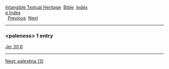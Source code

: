 [Intangible Textual Heritage](../../index)  [Bible](../index) 
[Index](index)   
[p Index](_p_)  
  [Previous](c08215)  [Next](c08217) 

------------------------------------------------------------------------

### &lt;paleness&gt; 1 entry

[Jer 30:6](../kjv/jer030.htm#006)  

------------------------------------------------------------------------

[Next: palestina (3)](c08217)
